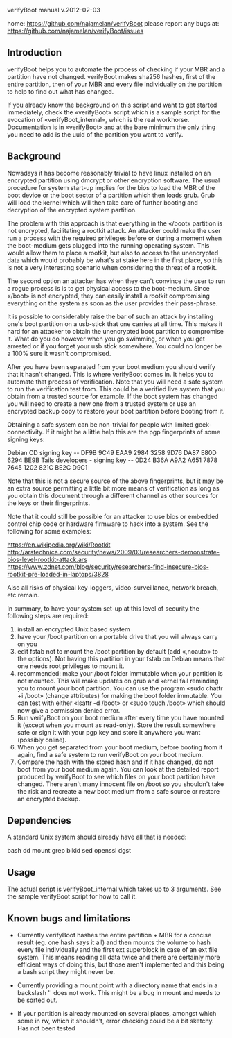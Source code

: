 verifyBoot manual v.2012-02-03

home:                      https://github.com/najamelan/verifyBoot
please report any bugs at: https://github.com/najamelan/verifyBoot/issues

Introduction
------------

verifyBoot helps you to automate the process of checking if your MBR and a partition have not changed.
verifyBoot makes sha256 hashes, first of the entire partition, then of your MBR and every file individually on the partition to help to find out what has changed.

If you already know the background on this script and want to get started immediately, check the «verifyBoot» script which is a sample script for the evocation of «verifyBoot_internal», which is the real workhorse. Documentation is in «verifyBoot» and at the bare minimum the only thing you need to add is the uuid of the partition you want to verify.


Background
----------

Nowadays it has become reasonably trivial to have linux installed on an encrypted partition using dmcrypt or other encryption software. The usual procedure for system start-up implies for the bios to load the MBR of the boot device or the boot sector of a partition which then loads grub. Grub will load the kernel which will then take care of further booting and decryption of the encrypted system partition. 

The problem with this approach is that everything in the «/boot» partition is not encrypted, facilitating a rootkit attack. An attacker could make the user run a process with the required privileges before or during a moment when the boot-medium gets plugged into the running operating system. This would allow them to place a rootkit, but also to access to the unencrypted data which would probably be what's at stake here in the first place, so this is not a very interesting scenario when considering the threat of a rootkit. 

The second option an attacker has when they can't convince the user to run a rogue process is is to get physical access to the boot-medium. Since «/boot» is not encrypted, they can easily install a rootkit compromising everything on the system as soon as the user provides their pass-phrase.

It is possible to considerably raise the bar of such an attack by installing one's boot partition on a usb-stick that one carries at all time. This makes it hard for an attacker to obtain the unencrypted boot partition to compromise it. What do you do however when you go swimming, or when you get arrested or if you forget your usb stick somewhere. You could no longer be a 100% sure it wasn't compromised. 

After you have been separated from your boot medium you should verify that it hasn't changed. This is where verifyBoot comes in. It helps you to automate that process of verification. Note that you will need a safe system to run the verification test from. This could be a verified live system that you obtain from a trusted source for example. If the boot system has changed you will need to create a new one from a trusted system or use an encrypted backup copy to restore your boot partition before booting from it.

Obtaining a safe system can be non-trivial for people with limited geek-connectivity. If it might be a little help this are the pgp fingerprints of some signing keys:

Debian CD signing key          -- DF9B 9C49 EAA9 2984 3258 9D76 DA87 E80D 6294 BE9B
Tails developers - signing key -- 0D24 B36A A9A2 A651 7878 7645 1202 821C BE2C D9C1

Note that this is not a secure source of the above fingerprints, but it may be an extra source permitting a little bit more means of verification as long as you obtain this document through a different channel as other sources for the keys or their fingerprints.

Note that it could still be possible for an attacker to use bios or embedded control chip code or hardware firmware to hack into a system. See the following for some examples:

https://en.wikipedia.org/wiki/Rootkit
http://arstechnica.com/security/news/2009/03/researchers-demonstrate-bios-level-rootkit-attack.ars 
https://www.zdnet.com/blog/security/researchers-find-insecure-bios-rootkit-pre-loaded-in-laptops/3828


Also all risks of physical key-loggers, video-surveillance, network breach, etc remain.

In summary, to have your system set-up at this level of security the following steps are required:
1. install an encrypted Unix based system
2. have your /boot partition on a portable drive that you will always carry on you
3. edit fstab not to mount the /boot partition by default (add «,noauto» to the options). Not having this partition in your fstab on Debian means that one needs root privileges to mount it. 
4. recommended: make your /boot folder immutable when your partition is not mounted. This will make updates on grub and kernel fail reminding you to mount your boot partition. You can use the program «sudo chattr +i /boot» (change attributes) for making the boot folder immutable. You can test with either «lsattr -d /boot» or «sudo touch /boot» which should now give a permission denied error.
5. Run verifyBoot on your boot medium after every time you have mounted it (except when you mount as read-only). Store the result somewhere safe or sign it with your pgp key and store it anywhere you want (possibly online).
6. When you get separated from your boot medium, before booting from it again, find a safe system to run verifyBoot on your boot medium. 
7. Compare the hash with the stored hash and if it has changed, do not boot from your boot medium again. You can look at the detailed report produced by verifyBoot to see which files on your boot partition have changed. There aren't many innocent file on /boot so you shouldn't take the risk and recreate a new boot medium from a safe source or restore an encrypted backup. 



Dependencies
------------
A standard Unix system should already have all that is needed:

bash
dd
mount
grep
blkid
sed
openssl dgst

Usage
-----
The actual script is verifyBoot_internal which takes up to 3 arguments. See the sample verifyBoot script for how to call it.


Known bugs and limitations
--------------------------

- Currently verifyBoot hashes the entire partition + MBR for a concise result (eg. one hash says it all) and then mounts the volume to hash every file individually and the first ext superblock in case of an ext file system. This means reading all data twice and there are certainly more efficient ways of doing this, but those aren't implemented and this being a bash script they might never be.

- Currently providing a mount point with a directory name that ends in a backslash '\' does not work. This might be a bug in mount and needs to be sorted out.

- If your partition is already mounted on several places, amongst which some in rw, which it shouldn't, error checking could be a bit sketchy. Has not been tested